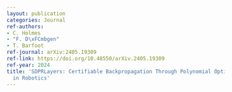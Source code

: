```yaml
---
layout: publication
categories: Journal
ref-authors:
- C. Holmes
- "F. D\xFCmbgen"
- T. Barfoot
ref-journal: arXiv:2405.19309
ref-link: https://doi.org/10.48550/arXiv.2405.19309
ref-year: 2024
title: 'SDPRLayers: Certifiable Backpropagation Through Polynomial Optimization Problems
  in Robotics'
---
```




